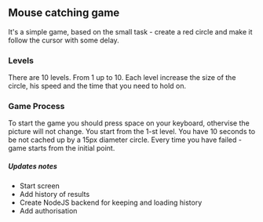 ## Mouse catching game
It's a simple game, based on the small task - create a red circle and make it follow the cursor with some delay.

### Levels
There are 10 levels. From 1 up to 10.
Each level increase the size of the circle, his speed and the time that you need to hold on.

### Game Process
To start the game you should press space on your keyboard, othervise the picture will not change.
You start from the 1-st level. You have 10 seconds to be not cached up by a 15px diameter circle.
Every time you have failed - game starts from the initial point.

##### Updates notes
* Start screen
* Add history of results
* Create NodeJS backend for keeping and loading history
* Add authorisation 
